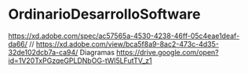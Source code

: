 # OrdinarioDesarrolloSoftware
https://xd.adobe.com/spec/ac57565a-4530-4238-46ff-05c4eae1deaf-da66/
//
https://xd.adobe.com/view/bca5f8a9-8ac2-473c-4d35-32de102dcb7a-ca94/
Diagramas
https://drive.google.com/open?id=1V20TxPGzqeGPLDNbOG-tWl5LFutTV_z1
